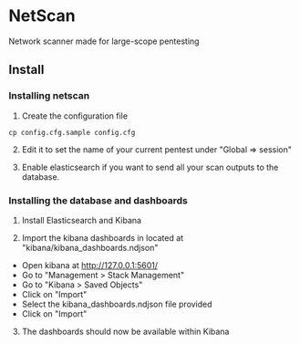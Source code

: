 # NetScan

Network scanner made for large-scope pentesting

## Install

### Installing netscan

1. Create the configuration file
```
cp config.cfg.sample config.cfg
```

2. Edit it to set the name of your current pentest under "Global => session"

3. Enable elasticsearch if you want to send all your scan outputs to the database.

### Installing the database and dashboards

1. Install Elasticsearch and Kibana

2. Import the kibana dashboards in located at "kibana/kibana_dashboards.ndjson"

 - Open kibana at http://127.0.0.1:5601/
 - Go to "Management > Stack Management"
 - Go to "Kibana > Saved Objects"
 - Click on "Import"
 - Select the kibana_dashboards.ndjson file provided
 - Click on "Import"

3. The dashboards should now be available within Kibana

